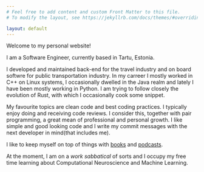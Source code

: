```yaml
---
# Feel free to add content and custom Front Matter to this file.
# To modify the layout, see https://jekyllrb.com/docs/themes/#overriding-theme-defaults

layout: default
---
```


Welcome to my personal website!

I am a Software Engineer, currently based in Tartu, Estonia.

I developed and maintained back-end for the travel industry and on board softwre for public transportation industry. In my carreer I mostly worked in C++ on Linux systems, I occasionally dwelled in the Java realm and lately I have been mostly working in Python. 
I am trying to follow closely the evolution of Rust, with which I occasionally cook some snippet.

My favourite topics are clean code and best coding practices. I typically enjoy doing and receiving code reviews. I consider this, together with pair programming, a great mean of professional and personal growth. I like simple and good looking code and I write my commit messages with the next developer in mind(that includes me).

I like to keep myself on top of things with [books](https://www.goodreads.com/review/list/30001015-alessandro-stranieri?shelf=software-engineering-programming&utf8=%E2%9C%93&view=table) and [podcasts](/podcasts/).

At the moment, I am on a *work sabbatical* of sorts and I occupy my free time learning about Computational Neuroscience and Machine Learning.